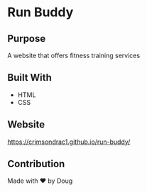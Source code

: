 # Run Buddy

## Purpose
A website that offers fitness training services

## Built With
* HTML
* CSS

## Website
https://crimsondrac1.github.io/run-buddy/

## Contribution
Made with ❤️ by Doug
